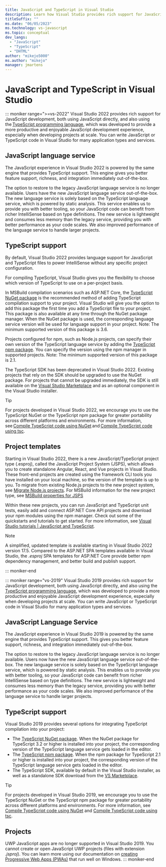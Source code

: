 ```yaml
---
title: JavaScript and TypeScript in Visual Studio
description: Learn how Visual Studio provides rich support for JavaScript development, both using JavaScript directly, and also using the TypeScript programming language.
titleSuffix: ""
ms.date: "06/05/2023"
ms.technology: vs-javascript
ms.topic: conceptual
dev_langs:
  - "JavaScript"
  - "TypeScript"
  - "DHTML"
author: "mikejo5000"
ms.author: "mikejo"
manager: jmartens
---
```

# JavaScript and TypeScript in Visual Studio


::: moniker range=">=vs-2022"
Visual Studio 2022 provides rich support for JavaScript development, both using JavaScript directly, and also using the [TypeScript programming language](https://www.typescriptlang.org/), which was developed to provide a more productive and enjoyable JavaScript development experience, especially when developing projects at scale. You can write JavaScript or TypeScript code in Visual Studio for many application types and services.

## JavaScript language service

The JavaScript experience in Visual Studio 2022 is powered by the same engine that provides TypeScript support. This engine gives you better feature support, richness, and integration immediately out-of-the-box.

The option to restore to the legacy JavaScript language service is no longer available. Users have the new JavaScript language service out-of-the-box. The new language service is solely based on the TypeScript language service, which is powered by static analysis. This service enables us to provide you with better tooling, so your JavaScript code can benefit from richer IntelliSense based on type definitions. The new service is lightweight and consumes less memory than the legacy service, providing you with better performance as your code scales. We also improved performance of the language service to handle larger projects.

## TypeScript support

By default, Visual Studio 2022 provides language support for JavaScript and TypeScript files to power IntelliSense without any specific project configuration.  

For compiling TypeScript, Visual Studio gives you the flexibility to choose which version of TypeScript to use on a per-project basis.

In MSBuild compilation scenarios such as ASP.NET Core, the [TypeScript NuGet package](https://www.nuget.org/packages/Microsoft.TypeScript.MSBuild) is the recommended method of adding TypeScript compilation support to your project. Visual Studio will give you the option to add this package the first time you add a TypeScript file to your project. This package is also available at any time through the NuGet package manager. When the NuGet package is used, the corresponding language service version will be used for language support in your project. Note: The minimum supported version of this package is 3.6.

Projects configured for npm, such as Node.js projects, can specify their own version of the TypeScript language service by adding the [TypeScript npm package](https://www.npmjs.com/package/typescript). You can specify the version using the npm manager in supported projects. Note: The minimum supported version of this package is 2.1.

The TypeScript SDK has been deprecated in Visual Studio 2022. Existing projects that rely on the SDK should be upgraded to use the NuGet package. For projects that cannot be upgraded immediately, the SDK is still available on the [Visual Studio Marketplace](https://marketplace.visualstudio.com/items?itemName=TypeScriptTeam.typescript-442) and as an optional component in the Visual Studio installer.

> [!TIP]
> For projects developed in Visual Studio 2022, we encourage you to use the TypeScript NuGet or the TypeScript npm package for greater portability across different platforms and environments. For more information, see [Compile TypeScript code using NuGet](../javascript/compile-typescript-code-nuget.md) and [Compile TypeScript code using tsc](../javascript/compile-typescript-code-npm.md).

## Project templates

Starting in Visual Studio 2022, there is a new JavaScript/TypeScript project type (.esproj), called the JavaScript Project System (JSPS), which allows you to create standalone Angular, React, and Vue projects in Visual Studio. These front-end projects are created using the framework CLI tools you have installed on your local machine, so the version of the template is up to you. To migrate from existing Node.js projects to the new project system, see [Migrate Node.js projects](../javascript/migrate-nodejs-projects.md). For MSBuild information for the new project type, see [MSBuild properties for JSPS](../javascript/javascript-project-system-msbuild-reference.md)

Within these new projects, you can run JavaScript and TypeScript unit tests, easily add and connect ASP.NET Core API projects and download your npm modules using the npm manager. Check out some of the quickstarts and tutorials to get started. For more information, see [Visual Studio tutorials | JavaScript and TypeScript](/visualstudio/javascript).

>[!NOTE]
> A simplified, updated template is available starting in Visual Studio 2022 version 17.5. Compared to the ASP.NET SPA templates available in Visual Studio, the *.esproj* SPA templates for ASP.NET Core provide better npm dependency management, and better build and publish support.

::: moniker-end

::: moniker range="vs-2019"
Visual Studio 2019 provides rich support for JavaScript development, both using JavaScript directly, and also using
the [TypeScript programming language](https://www.typescriptlang.org/), which was developed to provide a more
productive and enjoyable JavaScript development experience, especially when developing projects at scale. You can write JavaScript or TypeScript code in Visual Studio for many application types and services.

## JavaScript Language Service

The JavaScript experience in Visual Studio 2019 is powered by the same engine that provides TypeScript support. This gives you better feature support, richness, and integration immediately out-of-the-box.

The option to restore to the legacy JavaScript language service is no longer available. Users now have the new JavaScript language service out-of-the-box. The new language service is solely based on the TypeScript language service, which is powered by static analysis. This enables us to provide you with better tooling, so your JavaScript code can benefit from richer IntelliSense based on type definitions. The new service is lightweight and consumes less memory than the legacy service, providing you with better performance as your code scales. We also improved performance of the language service to handle larger projects.

## TypeScript support

Visual Studio 2019 provides several options for integrating TypeScript compilation into your project:

* The [TypeScript NuGet package](https://www.nuget.org/packages/Microsoft.TypeScript.MSBuild). When the NuGet package for TypeScript 3.2 or higher is installed into your project, the corresponding version of the TypeScript language service gets loaded in the editor.
* The [TypeScript npm package](https://www.npmjs.com/package/typescript). When the npm package for TypeScript 2.1 or higher is installed into your project, the corresponding version of the TypeScript language service gets loaded in the editor.
* The TypeScript SDK, available by default in the Visual Studio installer, as well as a standalone SDK download from the [VS Marketplace](https://marketplace.visualstudio.com/items?itemName=TypeScriptTeam.typescript-395).

> [!TIP]
> For projects developed in Visual Studio 2019, we encourage you to use the TypeScript NuGet or the TypeScript npm package for greater portability across different platforms and environments. For more information, see [Compile TypeScript code using NuGet](../javascript/compile-typescript-code-nuget.md) and [Compile TypeScript code using tsc](../javascript/compile-typescript-code-npm.md).

## Projects

UWP JavaScript apps are no longer supported in Visual Studio 2019. You cannot create or open JavaScript UWP projects (files with extension *.jsproj*). You can learn more using our documentation on [creating Progressive Web Apps (PWAs)](/microsoft-edge/progressive-web-apps-chromium) that run well on Windows.
::: moniker-end
